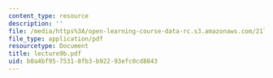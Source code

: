 ```yaml
---
content_type: resource
description: ''
file: /media/https%3A/open-learning-course-data-rc.s3.amazonaws.com/21l-701-literary-interpretation-interpreting-poetry-fall-2003/b0a4bf9575318fb3b92293efc0cd8843_lecture9b.pdf
file_type: application/pdf
resourcetype: Document
title: lecture9b.pdf
uid: b0a4bf95-7531-8fb3-b922-93efc0cd8843
---
```

